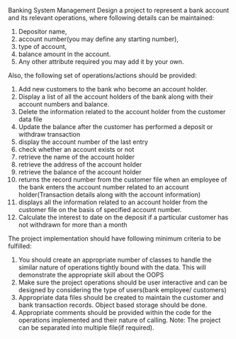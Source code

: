 Banking System Management 
Design a project to represent a bank account and its relevant operations, where following details can be maintained: 
1. Depositor name, 
2. account number(you may define any starting number), 
3. type of account, 
4. balance amount in the account. 
5. Any other attribute required you may add it by your own. 

Also, the following set of operations/actions should be provided: 

1. Add new customers to the bank who become an account holder. 
2. Display a list of all the account holders of the bank along with their account numbers and balance. 
3. Delete the information related to the account holder from the customer data file 
4. Update the balance after the customer has performed a deposit or withdraw transaction 
5. display the account number of the last entry 
6. check whether an account exists or not 
7. retrieve the name of the account holder 
8. retrieve the address of the account holder 
9. retrieve the balance of the account holder 
10. returns the record number from the customer file when an employee of the bank enters the account number related to an account holder(Transaction details along with the account information) 
11. displays all the information related to an account holder from the customer file on the basis of specified account number. 
12. Calculate the interest to date on the deposit if a particular customer has not withdrawn for more than a month 

The project implementation should have following minimum criteria to be fulfilled:

1. You should create an appropriate number of classes to handle the similar nature of operations tightly bound with the data. This will demonstrate the appropriate skill about the OOPS 
2. Make sure the project operations should be user interactive and can be designed by considering the type of users(bank employee/ customers) 
3. Appropriate data files should be created to maintain the customer and bank transaction records. Object based storage should be done. 
4. Appropriate comments should be provided within the code for the operations implemented and their nature of calling. 
Note: The project can be separated into multiple file(if required).
